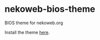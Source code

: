 # nekoweb-bios-theme
BIOS theme for nekoweb.org

Install the theme [here](https://userstyles.world/style/23486/default-slug).
